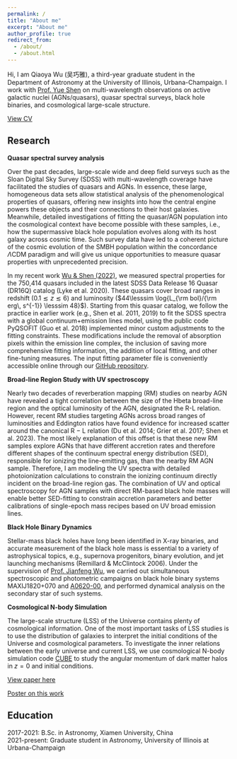 ```yaml
---
permalink: /
title: "About me"
excerpt: "About me"
author_profile: true
redirect_from:
  - /about/
  - /about.html
---
```

Hi, I am Qiaoya Wu (吴巧雅), a third-year graduate student in the Department of Astronomy at the University of Illinois, Urbana-Champaign.
I work with [Prof. Yue Shen](http://quasar.astro.illinois.edu/index.html#) on multi-wavelength observations on active galactic nuclei (AGNs/quasars), quasar spectral surveys, black hole binaries, and cosmological large-scale structure.

[View CV](http://qiaoyawu.github.io/files/CV_for_web.pdf)

Research
------
**Quasar spectral survey analysis**

Over the past decades, large-scale wide and deep field surveys such as the Sloan Digital Sky Survey (SDSS) with multi-wavelength coverage have facilitated the studies of quasars and AGNs. In essence, these large, homogeneous data sets allow statistical analysis of the phenomenological properties of quasars, offering new insights into how the central engine powers these objects and their connections to their host galaxies. Meanwhile, detailed investigations of fitting the quasar/AGN population into the cosmological context have become possible with these samples, i.e., how the supermassive black hole population evolves along with its host galaxy across cosmic time. Such survey data have led to a coherent picture of the cosmic evolution of the SMBH population within the concordance $\Lambda$CDM paradigm and will give us unique opportunities to measure quasar properties with unprecedented precision.

In my recent work [Wu & Shen (2022)](https://iopscience.iop.org/article/10.3847/1538-4365/ac9ead), we measured spectral properties for the 750,414 quasars included in the latest SDSS Data Release 16 Quasar (DR16Q) catalog (Lyke et al. 2020). These quasars cover broad ranges in redshift ($0.1\lesssim z\lesssim 6$) and luminosity ($44\lesssim \log{L_{\rm bol}/{\rm erg\, s^{-1}} \lesssim 48}$). Starting from this quasar catalog, we follow the practice in earlier work (e.g., Shen et al. 2011, 2019) to fit the SDSS spectra with a global continuum+emission lines model, using the public code PyQSOFIT (Guo et al. 2018) implemented minor custom adjustments to the fitting constraints. These modifications include the removal of absorption pixels within the emission line complex, the inclusion of saving more comprehensive fitting information, the addition of local fitting, and other fine-tuning measures. The input fitting parameter file is conveniently accessible online through our [GitHub repository](https://github.com/QiaoyaWu/sdss4_dr16q_tutorial).

**Broad-line Region Study with UV spectroscopy**

Nearly two decades of reverberation mapping (RM) studies on nearby AGN have revealed a tight correlation between the size of the Hbeta broad-line region and the optical luminosity of the AGN, designated the R-L relation. However, recent RM studies targeting AGNs across broad ranges of luminosities and Eddington ratios have found evidence for increased scatter around the canonical R − L relation (Du et al. 2014; Grier et al. 2017; Shen et al. 2023). The most likely explanation of this offset is that these new RM samples explore AGNs that have different accretion rates and therefore different shapes of the continuum spectral energy distribution (SED), responsible for ionizing the line-emitting gas, than the nearby RM AGN sample. Therefore, I am modeling the UV spectra with detailed photoionization calculations to constrain the ionizing continuum directly incident on the broad-line region gas. The combination of UV and optical spectroscopy for AGN samples with direct RM-based black hole masses will enable better SED-fitting to constrain accretion parameters and better calibrations of single-epoch mass recipes based on UV broad emission lines.

**Black Hole Binary Dynamics**

Stellar-mass black holes have long been identified in X-ray binaries, and accurate measurement of the black hole mass is essential to a variety of astrophysical topics, e.g., supernova progenitors, binary evolution, and jet launching mechanisms (Remillard & McClintock 2006). Under the supervision of [Prof. Jianfeng Wu](https://astro.xmu.edu.cn/info/1036/1288.htm), we carried out simultaneous spectroscopic and photometric campaigns on black hole binary systems MAXIJ1820+070 and [A0620-00](https://iopscience.iop.org/article/10.3847/1538-4357/ac4332), and performed dynamical analysis on the secondary star of such systems.

**Cosmological N-body Simulation**

The large-scale structure (LSS) of the Universe contains plenty of cosmological information. One of the most important tasks of LSS studies is to use the distribution of galaxies to interpret the initial conditions of the Universe and cosmological parameters. To investigate the inner relations between the early universe and current LSS, we use cosmological N-body simulation code [CUBE](https://iopscience.iop.org/article/10.3847/1538-4365/aac830) to study the angular momentum of dark matter halos in $z=0$ and initial conditions.

[View paper here](https://journals.aps.org/prd/abstract/10.1103/PhysRevD.103.063522)

[Poster on this work](http://qiaoyawu.github.io/files/QiaoyaWu_hangzhou_poster_show.pdf)

Education
------
2017-2021: B.Sc. in Astronomy, Xiamen University, China \
2021-present: Graduate student in Astronomy, University of Illinois at Urbana-Champaign
